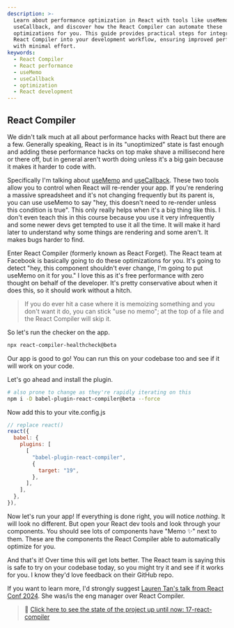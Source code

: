 ```yaml
---
description: >-
  Learn about performance optimization in React with tools like useMemo and
  useCallback, and discover how the React Compiler can automate these
  optimizations for you. This guide provides practical steps for integrating
  React Compiler into your development workflow, ensuring improved performance
  with minimal effort.
keywords:
  - React Compiler
  - React performance
  - useMemo
  - useCallback
  - optimization
  - React development
---
```


## React Compiler

We didn't talk much at all about performance hacks with React but there are a few. Generally speaking, React is in its "unoptimized" state is fast enough and adding these performance hacks on top make shave a millisecond here or there off, but in general aren't worth doing unless it's a big gain because it makes it harder to code with.

Specifically I'm talking about [useMemo][memo] and [useCallback][callback]. These two tools allow you to control when React will re-render your app. If you're rendering a massive spreadsheet and it's not changing frequently but its parent is, you can use useMemo to say "hey, this doesn't need to re-render unless this condition is true". This only really helps when it's a big thing like this. I don't even teach this in this course because you use it very infrequently and some newer devs get tempted to use it all the time. It will make it hard later to understand why some things are rendering and some aren't. It makes bugs harder to find.

Enter React Compiler (formerly known as React Forget). The React team at Facebook is basically going to do these optimizations for you. It's going to detect "hey, this component shouldn't ever change, I'm going to put useMemo on it for you." I love this as it's free performance with zero thought on behalf of the developer. It's pretty conservative about when it does this, so it should work without a hitch.

> If you do ever hit a case where it is memoizing something and you don't want it do, you can stick "use no memo"; at the top of a file and the React Compiler will skip it.

So let's run the checker on the app.

```bash
npx react-compiler-healthcheck@beta
```

Our app is good to go! You can run this on your codebase too and see if it will work on your code.

Let's go ahead and install the plugin.

```bash
# also prone to change as they're rapidly iterating on this
npm i -D babel-plugin-react-compiler@beta --force
```

Now add this to your vite.config.js

```javascript
// replace react()
react({
  babel: {
    plugins: [
      [
        "babel-plugin-react-compiler",
        {
          target: "19",
        },
      ],
    ],
  },
}),
```

Now let's run your app! If everything is done right, you will notice _nothing_. It will look no different. But open your React dev tools and look through your components. You should see lots of components have "Memo ✨" next to them. These are the components the React Compiler able to automatically optimize for you.

And that's it! Over time this will get lots better. The React team is saying this is safe to try on your codebase today, so you might try it and see if it works for you. I know they'd love feedback on their GitHub repo.

If you want to learn more, I'd strongly suggest [Lauren Tan's talk from React Conf 2024][lauren]. She was/is the eng manager over React Compiler.

> 🏁 [Click here to see the state of the project up until now: 17-react-compiler][step]

[step]: https://github.com/btholt/citr-v9-project/tree/master/17-react-compiler
[callback]: https://react.dev/reference/react/useCallback
[memo]: https://react.dev/reference/react/useMemo
[lauren]: https://www.youtube.com/live/T8TZQ6k4SLE?feature=shared&t=12020
